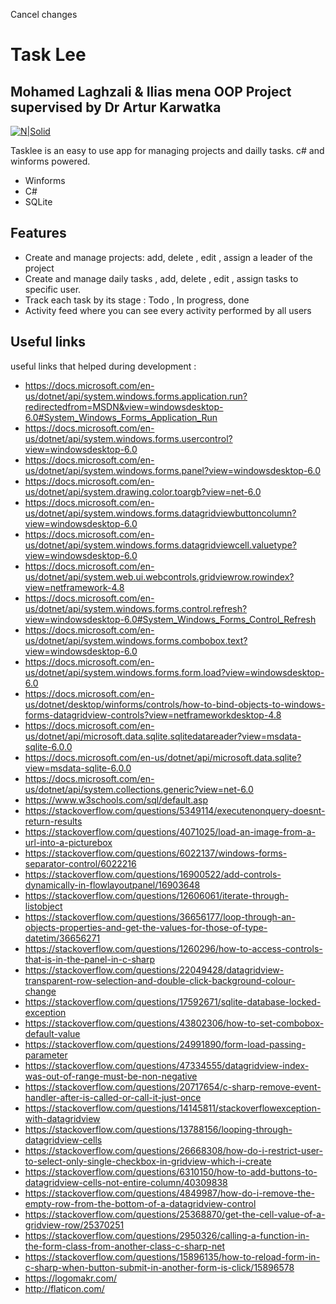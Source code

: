 Cancel changes
# Task Lee
## Mohamed Laghzali &amp; Ilias mena OOP Project supervised by Dr Artur Karwatka

[![N|Solid](https://github.com/Laghzali/Taskly/blob/master/Resources/logo.png?raw=true)](https://github.com/Laghzali/Taskly)


Tasklee is an easy to use app for managing projects and dailly tasks.
c# and winforms powered.

- Winforms
- C#
- SQLite

## Features

- Create and manage projects: add, delete , edit , assign a leader of the project
- Create and manage daily tasks , add, delete , edit , assign tasks to specific user.
- Track each task by its stage : Todo , In progress, done
- Activity feed where you can see every activity performed by all users
## Useful links

useful links that helped during development :

- https://docs.microsoft.com/en-us/dotnet/api/system.windows.forms.application.run?redirectedfrom=MSDN&view=windowsdesktop-6.0#System_Windows_Forms_Application_Run
- https://docs.microsoft.com/en-us/dotnet/api/system.windows.forms.usercontrol?view=windowsdesktop-6.0
- https://docs.microsoft.com/en-us/dotnet/api/system.windows.forms.panel?view=windowsdesktop-6.0
- https://docs.microsoft.com/en-us/dotnet/api/system.drawing.color.toargb?view=net-6.0
- https://docs.microsoft.com/en-us/dotnet/api/system.windows.forms.datagridviewbuttoncolumn?view=windowsdesktop-6.0
- https://docs.microsoft.com/en-us/dotnet/api/system.windows.forms.datagridviewcell.valuetype?view=windowsdesktop-6.0
- https://docs.microsoft.com/en-us/dotnet/api/system.web.ui.webcontrols.gridviewrow.rowindex?view=netframework-4.8
- https://docs.microsoft.com/en-us/dotnet/api/system.windows.forms.control.refresh?view=windowsdesktop-6.0#System_Windows_Forms_Control_Refresh
- https://docs.microsoft.com/en-us/dotnet/api/system.windows.forms.combobox.text?view=windowsdesktop-6.0
- https://docs.microsoft.com/en-us/dotnet/api/system.windows.forms.form.load?view=windowsdesktop-6.0
- https://docs.microsoft.com/en-us/dotnet/desktop/winforms/controls/how-to-bind-objects-to-windows-forms-datagridview-controls?view=netframeworkdesktop-4.8
- https://docs.microsoft.com/en-us/dotnet/api/microsoft.data.sqlite.sqlitedatareader?view=msdata-sqlite-6.0.0
- https://docs.microsoft.com/en-us/dotnet/api/microsoft.data.sqlite?view=msdata-sqlite-6.0.0
- https://docs.microsoft.com/en-us/dotnet/api/system.collections.generic?view=net-6.0
- https://www.w3schools.com/sql/default.asp
- https://stackoverflow.com/questions/5349114/executenonquery-doesnt-return-results
- https://stackoverflow.com/questions/4071025/load-an-image-from-a-url-into-a-picturebox
- https://stackoverflow.com/questions/6022137/windows-forms-separator-control/6022216
- https://stackoverflow.com/questions/16900522/add-controls-dynamically-in-flowlayoutpanel/16903648
- https://stackoverflow.com/questions/12606061/iterate-through-listobject
- https://stackoverflow.com/questions/36656177/loop-through-an-objects-properties-and-get-the-values-for-those-of-type-datetim/36656271
- https://stackoverflow.com/questions/1260296/how-to-access-controls-that-is-in-the-panel-in-c-sharp
- https://stackoverflow.com/questions/22049428/datagridview-transparent-row-selection-and-double-click-background-colour-change
- https://stackoverflow.com/questions/17592671/sqlite-database-locked-exception
- https://stackoverflow.com/questions/43802306/how-to-set-combobox-default-value
- https://stackoverflow.com/questions/24991890/form-load-passing-parameter
- https://stackoverflow.com/questions/47334555/datagridview-index-was-out-of-range-must-be-non-negative
- https://stackoverflow.com/questions/20717654/c-sharp-remove-event-handler-after-is-called-or-call-it-just-once
- https://stackoverflow.com/questions/14145811/stackoverflowexception-with-datagridview
- https://stackoverflow.com/questions/13788156/looping-through-datagridview-cells
- https://stackoverflow.com/questions/26668308/how-do-i-restrict-user-to-select-only-single-checkbox-in-gridview-which-i-create
- https://stackoverflow.com/questions/6310150/how-to-add-buttons-to-datagridview-cells-not-entire-column/40309838
- https://stackoverflow.com/questions/4849987/how-do-i-remove-the-empty-row-from-the-bottom-of-a-datagridview-control
- https://stackoverflow.com/questions/25368870/get-the-cell-value-of-a-gridview-row/25370251
- https://stackoverflow.com/questions/2950326/calling-a-function-in-the-form-class-from-another-class-c-sharp-net
- https://stackoverflow.com/questions/15896135/how-to-reload-form-in-c-sharp-when-button-submit-in-another-form-is-click/15896578
- https://logomakr.com/
- http://flaticon.com/
